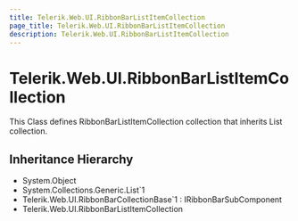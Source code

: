 ```yaml
---
title: Telerik.Web.UI.RibbonBarListItemCollection
page_title: Telerik.Web.UI.RibbonBarListItemCollection
description: Telerik.Web.UI.RibbonBarListItemCollection
---
```


# Telerik.Web.UI.RibbonBarListItemCollection

This Class defines RibbonBarListItemCollection collection that inherits List collection.

## Inheritance Hierarchy

* System.Object
* System.Collections.Generic.List`1
* Telerik.Web.UI.RibbonBarCollectionBase`1 : IRibbonBarSubComponent
* Telerik.Web.UI.RibbonBarListItemCollection

